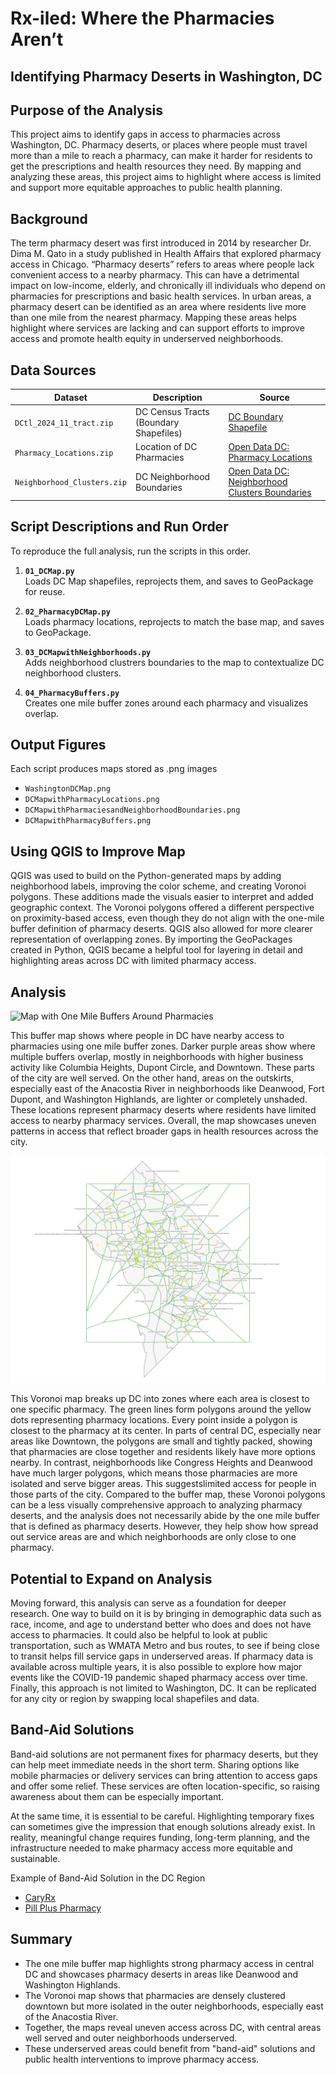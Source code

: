 
# Rx-iled: Where the Pharmacies Aren’t 
## Identifying Pharmacy Deserts in Washington, DC

## Purpose of the Analysis

This project aims to identify gaps in access to pharmacies across Washington, DC. Pharmacy deserts, or places where people must travel more than a mile to reach a pharmacy, can make it harder for residents to get the prescriptions and health resources they need. By mapping and analyzing these areas, this project aims to highlight where access is limited and support more equitable approaches to public health planning.

## Background 

The term pharmacy desert was first introduced in 2014 by researcher Dr. Dima M. Qato in a study published in Health Affairs that explored pharmacy access in Chicago. “Pharmacy deserts” refers to areas where people lack convenient access to a nearby pharmacy. This can have a detrimental impact on low-income, elderly, and chronically ill individuals who depend on pharmacies for prescriptions and basic health services. In urban areas, a pharmacy desert can be identified as an area where residents live more than one mile from the nearest pharmacy.  Mapping these areas helps highlight where services are lacking and can support efforts to improve access and promote health equity in underserved neighborhoods.

## Data Sources

| Dataset | Description | Source |
|---------|-------------|--------|
| `DCtl_2024_11_tract.zip` | DC Census Tracts (Boundary Shapefiles) | [DC Boundary Shapefile](https://www.census.gov/cgi-bin/geo/shapefiles/index.php?year=2024&layergroup=Census+Tracts) |
| `Pharmacy_Locations.zip` | Location of DC Pharmacies | [Open Data DC: Pharmacy Locations](https://opendata.dc.gov/datasets/DCGIS::pharmacy-locations/about) |
| `Neighborhood_Clusters.zip` | DC Neighborhood Boundaries | [Open Data DC: Neighborhood Clusters Boundaries](https://opendata.dc.gov/datasets/DCGIS::neighborhood-clusters/about) | 


## Script Descriptions and Run Order
To reproduce the full analysis, run the scripts in this order.

1. **`01_DCMap.py`**  
   Loads DC Map shapefiles, reprojects them, and saves to GeoPackage for reuse.

1. **`02_PharmacyDCMap.py`**  
   Loads pharmacy locations, reprojects to match the base map, and saves to GeoPackage.

1. **`03_DCMapwithNeighborhoods.py`**  
   Adds neighborhood clustrers boundaries to the map to contextualize DC neighborhood clusters.

1. **`04_PharmacyBuffers.py`**  
   Creates one mile buffer zones around each pharmacy and visualizes overlap.
   
## Output Figures

Each script produces maps stored as .png images
- `WashingtonDCMap.png`
- `DCMapwithPharmacyLocations.png`
- `DCMapwithPharmaciesandNeighborhoodBoundaries.png`
- `DCMapwithPharmacyBuffers.png`

## Using QGIS to Improve Map 
QGIS was used to build on the Python-generated maps by adding neighborhood labels, improving the color scheme, and creating Voronoi polygons. These additions made the visuals easier to interpret and added geographic context. The Voronoi polygons offered a different perspective on proximity-based access, even though they do not align with the one-mile buffer definition of pharmacy deserts. QGIS also allowed for more clearer representation of overlapping zones. By importing the GeoPackages created in Python, QGIS became a helpful tool for layering in detail and highlighting areas across DC with limited pharmacy access.


## Analysis 
![Map with One Mile Buffers Around Pharmacies](QGIS/PharmBuffers.png)
 
This buffer map shows where people in DC have nearby access to pharmacies using one mile buffer zones. Darker purple areas show where multiple buffers overlap, mostly in neighborhoods with higher business activity like Columbia Heights, Dupont Circle, and Downtown. These parts of the city are well served. On the other hand, areas on the outskirts, especially east of the Anacostia River in neighborhoods like Deanwood, Fort Dupont, and Washington Highlands, are lighter or completely unshaded. These locations represent pharmacy deserts where residents have limited access to nearby pharmacy services. Overall, the map showcases uneven patterns in access that reflect broader gaps in health resources across the city.

![Map with Veronoi Polygons](QGIS/VoronoiPolygons.png)

This Voronoi map breaks up DC into zones where each area is closest to one specific pharmacy. The green lines form polygons around the yellow dots representing pharmacy locations. Every point inside a polygon is closest to the pharmacy at its center. In parts of central DC, especially near areas like Downtown, the polygons are small and tightly packed, showing that pharmacies are close together and residents likely have more options nearby. In contrast, neighborhoods like Congress Heights and Deanwood have much larger polygons, which means those pharmacies are more isolated and serve bigger areas. This suggestslimited access for people in those parts of the city. Compared to the buffer map, these Voronoi polygons can be a  less visually comprehensive approach to analyzing pharmacy deserts, and the analysis does not necessarily abide by the one mile buffer that is defined as pharmacy deserts. However, they help show how spread out service areas are and which neighborhoods are only close to one pharmacy.

## Potential to Expand on Analysis 
Moving forward, this analysis can serve as a foundation for deeper research. One way to build on it is by bringing in demographic data such as race, income, and age to understand better who does and does not have access to pharmacies. It could also be helpful to look at public transportation, such as WMATA Metro and bus routes, to see if being close to transit helps fill service gaps in underserved areas. If pharmacy data is available across multiple years, it is also possible to explore how major events like the COVID-19 pandemic shaped pharmacy access over time. Finally, this approach is not limited to Washington, DC. It can be replicated for any city or region by swapping local shapefiles and data.

## Band-Aid Solutions 
Band-aid solutions are not permanent fixes for pharmacy deserts, but they can help meet immediate needs in the short term. Sharing options like mobile pharmacies or delivery services can bring attention to access gaps and offer some relief. These services are often location-specific, so raising awareness about them can be especially important.

At the same time, it is essential to be careful. Highlighting temporary fixes can sometimes give the impression that enough solutions already exist. In reality, meaningful change requires funding, long-term planning, and the infrastructure needed to make pharmacy access more equitable and sustainable.

Example of Band-Aid Solution in the DC Region 

- [CaryRx](https://www.caryrx.com)
- [Pill Plus Pharmacy](https://www.pillpluspharmacy.com/mobile)


## Summary
- The one mile buffer map highlights strong pharmacy access in central DC and showcases pharmacy deserts in areas like Deanwood and Washington Highlands.
- The Voronoi map shows that pharmacies are densely clustered downtown but more isolated in the outer neighborhoods, especially east of the Anacostia River.
- Together, the maps reveal uneven access across DC, with central areas well served and outer neighborhoods underserved.
- These underserved areas could benefit from "band-aid" solutions and public health interventions to improve pharmacy access.
